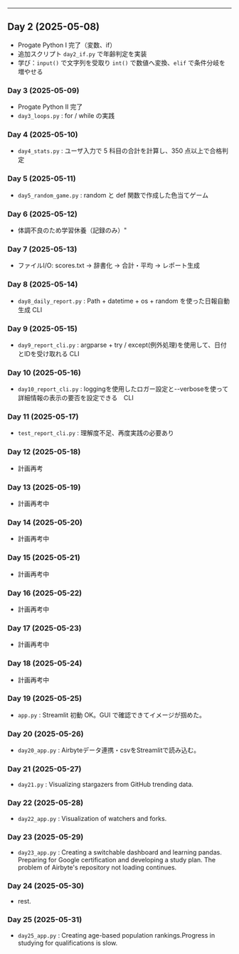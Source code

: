 ---
## Day 2 (2025-05-08)
- Progate Python I 完了（変数、if）
- 追加スクリプト `day2_if.py` で年齢判定を実装
- 学び：`input()` で文字列を受取り `int()` で数値へ変換、`elif` で条件分岐を増やせる
### Day 3 (2025-05-09)
- Progate Python II 完了
- `day3_loops.py` : for / while の実践  
### Day 4 (2025-05-10)
- `day4_stats.py` : ユーザ入力で 5 科目の合計を計算し、350 点以上で合格判定
### Day 5 (2025-05-11)
- `day5_random_game.py` : random と def 関数で作成した色当てゲーム
### Day 6 (2025-05-12)
- 体調不良のため学習休養（記録のみ）"
### Day 7 (2025-05-13)
- ファイルI/O: scores.txt → 辞書化 → 合計・平均 → レポート生成
### Day 8 (2025-05-14)
- `day8_daily_report.py` : Path + datetime + os + random を使った日報自動生成 CLI
### Day 9 (2025-05-15)
- `day9_report_cli.py`  : argparse + try / except(例外処理)を使用して、日付とIDを受け取れる CLI
### Day 10 (2025-05-16)
- `day10_report_cli.py` : loggingを使用したロガー設定と--verboseを使って詳細情報の表示の要否を設定できる　CLI
### Day 11 (2025-05-17)
- `test_report_cli.py` : 理解度不足、再度実践の必要あり
### Day 12 (2025-05-18)
- 計画再考
### Day 13 (2025-05-19)
- 計画再考中
### Day 14 (2025-05-20)
- 計画再考中
### Day 15 (2025-05-21)
- 計画再考中
### Day 16 (2025-05-22)
- 計画再考中
### Day 17 (2025-05-23)
- 計画再考中
### Day 18 (2025-05-24)
- 計画再考中
### Day 19 (2025-05-25)
- `app.py` : Streamlit 初動 OK。GUI で確認できてイメージが掴めた。
### Day 20 (2025-05-26)
- `day20_app.py` : Airbyteデータ連携・csvをStreamlitで読み込む。
### Day 21 (2025-05-27)
- `day21.py` : Visualizing stargazers from GitHub trending data.
### Day 22 (2025-05-28)
- `day22_app.py` : Visualization of watchers and forks.
### Day 23 (2025-05-29)
- `day23_app.py` : Creating a switchable dashboard and learning pandas. Preparing for Google certification and developing a study plan. The problem of Airbyte's repository not loading continues.
### Day 24 (2025-05-30)
- rest.
### Day 25 (2025-05-31)
- `day25_app.py` : Creating age-based population rankings.Progress in studying for qualifications is slow.
